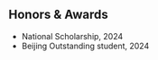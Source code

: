 ## Honors & Awards

<ul style="margin:0 0 5px;">
  <li><autocolor>National Scholarship, 2024</autocolor></li>
  <li><autocolor>Beijing Outstanding student, 2024</autocolor></li>
</ul>